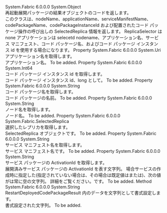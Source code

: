<Type Name="RestartDeployedCodePackageResult" FullName="System.Fabric.Result.RestartDeployedCodePackageResult">
  <TypeSignature Language="C#" Value="public class RestartDeployedCodePackageResult" />
  <TypeSignature Language="ILAsm" Value=".class public auto ansi serializable beforefieldinit RestartDeployedCodePackageResult extends System.Object" />
  <TypeSignature Language="DocId" Value="T:System.Fabric.Result.RestartDeployedCodePackageResult" />
  <TypeSignature Language="VB.NET" Value="Public Class RestartDeployedCodePackageResult" />
  <TypeSignature Language="F#" Value="type RestartDeployedCodePackageResult = class" />
  <AssemblyInfo>
    <AssemblyName>System.Fabric</AssemblyName>
    <AssemblyVersion>6.0.0.0</AssemblyVersion>
  </AssemblyInfo>
  <Base>
    <BaseTypeName>System.Object</BaseTypeName>
  </Base>
  <Interfaces />
  <Docs>
    <summary>
            再起動展開パッケージの結果オブジェクトのコードを返します。 
            </summary>
    <remarks>
            このクラスは、nodeName、applicationName、serviceManifestName、codePackageName、codePackageInstanceId および配置されたコード パッケージ操作の呼び出しの SelectedReplica 情報を返します。 ReplicaSelector は none アプリケーションは selecetd nodename、アプリケーション名、サービス マニフェスト、コード パッケージ名、およびコード パッケージ インスタンス id を使用する場合になります。
            </remarks>
  </Docs>
  <Members>
    <Member MemberName="ApplicationName">
      <MemberSignature Language="C#" Value="public Uri ApplicationName { get; }" />
      <MemberSignature Language="ILAsm" Value=".property instance class System.Uri ApplicationName" />
      <MemberSignature Language="DocId" Value="P:System.Fabric.Result.RestartDeployedCodePackageResult.ApplicationName" />
      <MemberSignature Language="VB.NET" Value="Public ReadOnly Property ApplicationName As Uri" />
      <MemberSignature Language="F#" Value="member this.ApplicationName : Uri" Usage="System.Fabric.Result.RestartDeployedCodePackageResult.ApplicationName" />
      <MemberType>Property</MemberType>
      <AssemblyInfo>
        <AssemblyName>System.Fabric</AssemblyName>
        <AssemblyVersion>6.0.0.0</AssemblyVersion>
      </AssemblyInfo>
      <ReturnValue>
        <ReturnType>System.Uri</ReturnType>
      </ReturnValue>
      <Docs>
        <summary>
            アプリケーション名を取得します。
            </summary>
        <value>アプリケーション名。</value>
        <remarks>To be added.</remarks>
      </Docs>
    </Member>
    <Member MemberName="CodePackageInstanceId">
      <MemberSignature Language="C#" Value="public long CodePackageInstanceId { get; }" />
      <MemberSignature Language="ILAsm" Value=".property instance int64 CodePackageInstanceId" />
      <MemberSignature Language="DocId" Value="P:System.Fabric.Result.RestartDeployedCodePackageResult.CodePackageInstanceId" />
      <MemberSignature Language="VB.NET" Value="Public ReadOnly Property CodePackageInstanceId As Long" />
      <MemberSignature Language="F#" Value="member this.CodePackageInstanceId : int64" Usage="System.Fabric.Result.RestartDeployedCodePackageResult.CodePackageInstanceId" />
      <MemberType>Property</MemberType>
      <AssemblyInfo>
        <AssemblyName>System.Fabric</AssemblyName>
        <AssemblyVersion>6.0.0.0</AssemblyVersion>
      </AssemblyInfo>
      <ReturnValue>
        <ReturnType>System.Int64</ReturnType>
      </ReturnValue>
      <Docs>
        <summary>
            コード パッケージ インスタンス id を取得します。
            </summary>
        <value>コード パッケージ インスタンス id、long として。</value>
        <remarks>To be added.</remarks>
      </Docs>
    </Member>
    <Member MemberName="CodePackageName">
      <MemberSignature Language="C#" Value="public string CodePackageName { get; }" />
      <MemberSignature Language="ILAsm" Value=".property instance string CodePackageName" />
      <MemberSignature Language="DocId" Value="P:System.Fabric.Result.RestartDeployedCodePackageResult.CodePackageName" />
      <MemberSignature Language="VB.NET" Value="Public ReadOnly Property CodePackageName As String" />
      <MemberSignature Language="F#" Value="member this.CodePackageName : string" Usage="System.Fabric.Result.RestartDeployedCodePackageResult.CodePackageName" />
      <MemberType>Property</MemberType>
      <AssemblyInfo>
        <AssemblyName>System.Fabric</AssemblyName>
        <AssemblyVersion>6.0.0.0</AssemblyVersion>
      </AssemblyInfo>
      <ReturnValue>
        <ReturnType>System.String</ReturnType>
      </ReturnValue>
      <Docs>
        <summary>
            コード パッケージ名を取得します。
            </summary>
        <value>コード パッケージの名前。</value>
        <remarks>To be added.</remarks>
      </Docs>
    </Member>
    <Member MemberName="NodeName">
      <MemberSignature Language="C#" Value="public string NodeName { get; }" />
      <MemberSignature Language="ILAsm" Value=".property instance string NodeName" />
      <MemberSignature Language="DocId" Value="P:System.Fabric.Result.RestartDeployedCodePackageResult.NodeName" />
      <MemberSignature Language="VB.NET" Value="Public ReadOnly Property NodeName As String" />
      <MemberSignature Language="F#" Value="member this.NodeName : string" Usage="System.Fabric.Result.RestartDeployedCodePackageResult.NodeName" />
      <MemberType>Property</MemberType>
      <AssemblyInfo>
        <AssemblyName>System.Fabric</AssemblyName>
        <AssemblyVersion>6.0.0.0</AssemblyVersion>
      </AssemblyInfo>
      <ReturnValue>
        <ReturnType>System.String</ReturnType>
      </ReturnValue>
      <Docs>
        <summary>
            ノード名を取得します。
            </summary>
        <value>ノード名。</value>
        <remarks>To be added.</remarks>
      </Docs>
    </Member>
    <Member MemberName="SelectedReplica">
      <MemberSignature Language="C#" Value="public System.Fabric.SelectedReplica SelectedReplica { get; }" />
      <MemberSignature Language="ILAsm" Value=".property instance class System.Fabric.SelectedReplica SelectedReplica" />
      <MemberSignature Language="DocId" Value="P:System.Fabric.Result.RestartDeployedCodePackageResult.SelectedReplica" />
      <MemberSignature Language="VB.NET" Value="Public ReadOnly Property SelectedReplica As SelectedReplica" />
      <MemberSignature Language="F#" Value="member this.SelectedReplica : System.Fabric.SelectedReplica" Usage="System.Fabric.Result.RestartDeployedCodePackageResult.SelectedReplica" />
      <MemberType>Property</MemberType>
      <AssemblyInfo>
        <AssemblyName>System.Fabric</AssemblyName>
        <AssemblyVersion>6.0.0.0</AssemblyVersion>
      </AssemblyInfo>
      <ReturnValue>
        <ReturnType>System.Fabric.SelectedReplica</ReturnType>
      </ReturnValue>
      <Docs>
        <summary>
            選択したレプリカを取得します。
            </summary>
        <value>SelectedReplica オブジェクトです。</value>
        <remarks>To be added.</remarks>
      </Docs>
    </Member>
    <Member MemberName="ServiceManifestName">
      <MemberSignature Language="C#" Value="public string ServiceManifestName { get; }" />
      <MemberSignature Language="ILAsm" Value=".property instance string ServiceManifestName" />
      <MemberSignature Language="DocId" Value="P:System.Fabric.Result.RestartDeployedCodePackageResult.ServiceManifestName" />
      <MemberSignature Language="VB.NET" Value="Public ReadOnly Property ServiceManifestName As String" />
      <MemberSignature Language="F#" Value="member this.ServiceManifestName : string" Usage="System.Fabric.Result.RestartDeployedCodePackageResult.ServiceManifestName" />
      <MemberType>Property</MemberType>
      <AssemblyInfo>
        <AssemblyName>System.Fabric</AssemblyName>
        <AssemblyVersion>6.0.0.0</AssemblyVersion>
      </AssemblyInfo>
      <ReturnValue>
        <ReturnType>System.String</ReturnType>
      </ReturnValue>
      <Docs>
        <summary>
            サービス マニフェスト名を取得します。
            </summary>
        <value>サービス マニフェスト名です。</value>
        <remarks>To be added.</remarks>
      </Docs>
    </Member>
    <Member MemberName="ServicePackageActivationId">
      <MemberSignature Language="C#" Value="public string ServicePackageActivationId { get; }" />
      <MemberSignature Language="ILAsm" Value=".property instance string ServicePackageActivationId" />
      <MemberSignature Language="DocId" Value="P:System.Fabric.Result.RestartDeployedCodePackageResult.ServicePackageActivationId" />
      <MemberSignature Language="VB.NET" Value="Public ReadOnly Property ServicePackageActivationId As String" />
      <MemberSignature Language="F#" Value="member this.ServicePackageActivationId : string" Usage="System.Fabric.Result.RestartDeployedCodePackageResult.ServicePackageActivationId" />
      <MemberType>Property</MemberType>
      <AssemblyInfo>
        <AssemblyName>System.Fabric</AssemblyName>
        <AssemblyVersion>6.0.0.0</AssemblyVersion>
      </AssemblyInfo>
      <ReturnValue>
        <ReturnType>System.String</ReturnType>
      </ReturnValue>
      <Docs>
        <summary>
            サービス パッケージの ActivationId を取得します。
            </summary>
        <value>
          <para>
            展開済みサービス パッケージの ActivationId を表す文字列。 場合<see cref="T:System.Fabric.Description.ServicePackageActivationMode" />サービスの作成時に指定した<see cref="F:System.Fabric.Description.ServicePackageActivationMode.SharedProcess" />(指定されていない場合は、その場合は既定値はまたは<see cref="F:System.Fabric.Description.ServicePackageActivationMode.SharedProcess" />)、次の値が<see cref="P:System.Fabric.Result.RestartDeployedCodePackageResult.ServicePackageActivationId" />は常に空の文字列。
            詳細をご覧ください。<see cref="T:System.Fabric.Description.ServicePackageActivationMode" />です。
            </para>
        </value>
        <remarks>To be added.</remarks>
      </Docs>
    </Member>
    <Member MemberName="ToString">
      <MemberSignature Language="C#" Value="public override string ToString ();" />
      <MemberSignature Language="ILAsm" Value=".method public hidebysig virtual instance string ToString() cil managed" />
      <MemberSignature Language="DocId" Value="M:System.Fabric.Result.RestartDeployedCodePackageResult.ToString" />
      <MemberSignature Language="VB.NET" Value="Public Overrides Function ToString () As String" />
      <MemberSignature Language="F#" Value="override this.ToString : unit -&gt; string" Usage="restartDeployedCodePackageResult.ToString " />
      <MemberType>Method</MemberType>
      <AssemblyInfo>
        <AssemblyName>System.Fabric</AssemblyName>
        <AssemblyVersion>6.0.0.0</AssemblyVersion>
      </AssemblyInfo>
      <ReturnValue>
        <ReturnType>System.String</ReturnType>
      </ReturnValue>
      <Parameters />
      <Docs>
        <summary>
            RestartDeployedCodePackageResult 内のデータを文字列として書式設定します。
            </summary>
        <returns>書式設定された文字列。</returns>
        <remarks>To be added.</remarks>
      </Docs>
    </Member>
  </Members>
</Type>